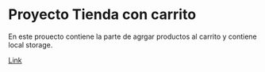 # Proyecto Tienda con carrito

En este prouecto contiene la parte de agrgar productos al carrito y contiene local storage.

[Link](https://urielcode.github.io/tienda-carrito/)

